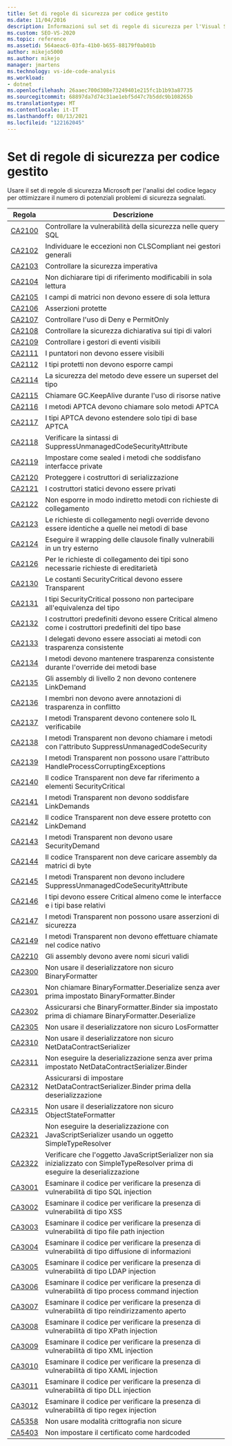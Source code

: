 ```yaml
---
title: Set di regole di sicurezza per codice gestito
ms.date: 11/04/2016
description: Informazioni sul set di regole di sicurezza per l'Visual Studio di codice legacy. Vedere le descrizioni delle regole incentrate sui potenziali problemi di sicurezza.
ms.custom: SEO-VS-2020
ms.topic: reference
ms.assetid: 564aeac6-03fa-41b0-b655-88179f0ab01b
author: mikejo5000
ms.author: mikejo
manager: jmartens
ms.technology: vs-ide-code-analysis
ms.workload:
- dotnet
ms.openlocfilehash: 26aaec700d308e73249401e215fc1b1b93a87735
ms.sourcegitcommit: 68897da7d74c31ae1ebf5d47c7b5ddc9b108265b
ms.translationtype: MT
ms.contentlocale: it-IT
ms.lasthandoff: 08/13/2021
ms.locfileid: "122162045"
---
```

# <a name="security-rules-rule-set-for-managed-code"></a>Set di regole di sicurezza per codice gestito

Usare il set di regole di sicurezza Microsoft per l'analisi del codice legacy per ottimizzare il numero di potenziali problemi di sicurezza segnalati.

|Regola|Descrizione|
|----------|-----------------|
|[CA2100](/dotnet/fundamentals/code-analysis/quality-rules/ca2100)|Controllare la vulnerabilità della sicurezza nelle query SQL|
|[CA2102](../code-quality/ca2102.md)|Individuare le eccezioni non CLSCompliant nei gestori generali|
|[CA2103](../code-quality/ca2103.md)|Controllare la sicurezza imperativa|
|[CA2104](../code-quality/ca2104.md)|Non dichiarare tipi di riferimento modificabili in sola lettura|
|[CA2105](../code-quality/ca2105.md)|I campi di matrici non devono essere di sola lettura|
|[CA2106](../code-quality/ca2106.md)|Asserzioni protette|
|[CA2107](../code-quality/ca2107.md)|Controllare l'uso di Deny e PermitOnly|
|[CA2108](../code-quality/ca2108.md)|Controllare la sicurezza dichiarativa sui tipi di valori|
|[CA2109](/dotnet/fundamentals/code-analysis/quality-rules/ca2109)|Controllare i gestori di eventi visibili|
|[CA2111](../code-quality/ca2111.md)|I puntatori non devono essere visibili|
|[CA2112](../code-quality/ca2112.md)|I tipi protetti non devono esporre campi|
|[CA2114](../code-quality/ca2114.md)|La sicurezza del metodo deve essere un superset del tipo|
|[CA2115](../code-quality/ca2115.md)|Chiamare GC.KeepAlive durante l'uso di risorse native|
|[CA2116](../code-quality/ca2116.md)|I metodi APTCA devono chiamare solo metodi APTCA|
|[CA2117](../code-quality/ca2117.md)|I tipi APTCA devono estendere solo tipi di base APTCA|
|[CA2118](../code-quality/ca2118.md)|Verificare la sintassi di SuppressUnmanagedCodeSecurityAttribute|
|[CA2119](/dotnet/fundamentals/code-analysis/quality-rules/ca2119)|Impostare come sealed i metodi che soddisfano interfacce private|
|[CA2120](../code-quality/ca2120.md)|Proteggere i costruttori di serializzazione|
|[CA2121](../code-quality/ca2121.md)|I costruttori statici devono essere privati|
|[CA2122](../code-quality/ca2122.md)|Non esporre in modo indiretto metodi con richieste di collegamento|
|[CA2123](../code-quality/ca2123.md)|Le richieste di collegamento negli override devono essere identiche a quelle nei metodi di base|
|[CA2124](../code-quality/ca2124.md)|Eseguire il wrapping delle clausole finally vulnerabili in un try esterno|
|[CA2126](../code-quality/ca2126.md)|Per le richieste di collegamento dei tipi sono necessarie richieste di ereditarietà|
|[CA2130](../code-quality/ca2130.md)|Le costanti SecurityCritical devono essere Transparent|
|[CA2131](../code-quality/ca2131.md)|I tipi SecurityCritical possono non partecipare all'equivalenza del tipo|
|[CA2132](../code-quality/ca2132.md)|I costruttori predefiniti devono essere Critical almeno come i costruttori predefiniti del tipo base|
|[CA2133](../code-quality/ca2133.md)|I delegati devono essere associati ai metodi con trasparenza consistente|
|[CA2134](../code-quality/ca2134.md)|I metodi devono mantenere trasparenza consistente durante l'override dei metodi base|
|[CA2135](../code-quality/ca2135.md)|Gli assembly di livello 2 non devono contenere LinkDemand|
|[CA2136](../code-quality/ca2136.md)|I membri non devono avere annotazioni di trasparenza in conflitto|
|[CA2137](../code-quality/ca2137.md)|I metodi Transparent devono contenere solo IL verificabile|
|[CA2138](../code-quality/ca2138.md)|I metodi Transparent non devono chiamare i metodi con l'attributo SuppressUnmanagedCodeSecurity|
|[CA2139](../code-quality/ca2139.md)|I metodi Transparent non possono usare l'attributo HandleProcessCorruptingExceptions|
|[CA2140](../code-quality/ca2140.md)|Il codice Transparent non deve far riferimento a elementi SecurityCritical|
|[CA2141](../code-quality/ca2141.md)|I metodi Transparent non devono soddisfare LinkDemands|
|[CA2142](../code-quality/ca2142.md)|Il codice Transparent non deve essere protetto con LinkDemand|
|[CA2143](../code-quality/ca2143.md)|I metodi Transparent non devono usare SecurityDemand|
|[CA2144](../code-quality/ca2144.md)|Il codice Transparent non deve caricare assembly da matrici di byte|
|[CA2145](../code-quality/ca2145.md)|I metodi Transparent non devono includere SuppressUnmanagedCodeSecurityAttribute|
|[CA2146](../code-quality/ca2146.md)|I tipi devono essere Critical almeno come le interfacce e i tipi base relativi|
|[CA2147](../code-quality/ca2147.md)|I metodi Transparent non possono usare asserzioni di sicurezza|
|[CA2149](../code-quality/ca2149.md)|I metodi Transparent non devono effettuare chiamate nel codice nativo|
|[CA2210](../code-quality/ca2210.md)|Gli assembly devono avere nomi sicuri validi|
|[CA2300](/dotnet/fundamentals/code-analysis/quality-rules/ca2300)|Non usare il deserializzatore non sicuro BinaryFormatter|
|[CA2301](/dotnet/fundamentals/code-analysis/quality-rules/ca2301)|Non chiamare BinaryFormatter.Deserialize senza aver prima impostato BinaryFormatter.Binder|
|[CA2302](/dotnet/fundamentals/code-analysis/quality-rules/ca2302)|Assicurarsi che BinaryFormatter.Binder sia impostato prima di chiamare BinaryFormatter.Deserialize|
|[CA2305](/dotnet/fundamentals/code-analysis/quality-rules/ca2305)|Non usare il deserializzatore non sicuro LosFormatter|
|[CA2310](/dotnet/fundamentals/code-analysis/quality-rules/ca2310)|Non usare il deserializzatore non sicuro NetDataContractSerializer|
|[CA2311](/dotnet/fundamentals/code-analysis/quality-rules/ca2311)|Non eseguire la deserializzazione senza aver prima impostato NetDataContractSerializer.Binder|
|[CA2312](/dotnet/fundamentals/code-analysis/quality-rules/ca2312)|Assicurarsi di impostare NetDataContractSerializer.Binder prima della deserializzazione|
|[CA2315](/dotnet/fundamentals/code-analysis/quality-rules/ca2315)|Non usare il deserializzatore non sicuro ObjectStateFormatter|
|[CA2321](/dotnet/fundamentals/code-analysis/quality-rules/ca2321)|Non eseguire la deserializzazione con JavaScriptSerializer usando un oggetto SimpleTypeResolver|
|[CA2322](/dotnet/fundamentals/code-analysis/quality-rules/ca2322)|Verificare che l'oggetto JavaScriptSerializer non sia inizializzato con SimpleTypeResolver prima di eseguire la deserializzazione|
|[CA3001](/dotnet/fundamentals/code-analysis/quality-rules/ca3001)|Esaminare il codice per verificare la presenza di vulnerabilità di tipo SQL injection|
|[CA3002](/dotnet/fundamentals/code-analysis/quality-rules/ca3002)|Esaminare il codice per verificare la presenza di vulnerabilità di tipo XSS|
|[CA3003](/dotnet/fundamentals/code-analysis/quality-rules/ca3003)|Esaminare il codice per verificare la presenza di vulnerabilità di tipo file path injection|
|[CA3004](/dotnet/fundamentals/code-analysis/quality-rules/ca3004)|Esaminare il codice per verificare la presenza di vulnerabilità di tipo diffusione di informazioni|
|[CA3005](/dotnet/fundamentals/code-analysis/quality-rules/ca3005)|Esaminare il codice per verificare la presenza di vulnerabilità di tipo LDAP injection|
|[CA3006](/dotnet/fundamentals/code-analysis/quality-rules/ca3006)|Esaminare il codice per verificare la presenza di vulnerabilità di tipo process command injection|
|[CA3007](/dotnet/fundamentals/code-analysis/quality-rules/ca3007)|Esaminare il codice per verificare la presenza di vulnerabilità di tipo reindirizzamento aperto|
|[CA3008](/dotnet/fundamentals/code-analysis/quality-rules/ca3008)|Esaminare il codice per verificare la presenza di vulnerabilità di tipo XPath injection|
|[CA3009](/dotnet/fundamentals/code-analysis/quality-rules/ca3009)|Esaminare il codice per verificare la presenza di vulnerabilità di tipo XML injection|
|[CA3010](/dotnet/fundamentals/code-analysis/quality-rules/ca3010)|Esaminare il codice per verificare la presenza di vulnerabilità di tipo XAML injection|
|[CA3011](/dotnet/fundamentals/code-analysis/quality-rules/ca3011)|Esaminare il codice per verificare la presenza di vulnerabilità di tipo DLL injection|
|[CA3012](/dotnet/fundamentals/code-analysis/quality-rules/ca3012)|Esaminare il codice per verificare la presenza di vulnerabilità di tipo regex injection|
|[CA5358](/dotnet/fundamentals/code-analysis/quality-rules/ca5358)|Non usare modalità crittografia non sicure|
|[CA5403](/dotnet/fundamentals/code-analysis/quality-rules/ca5403)|Non impostare il certificato come hardcoded|